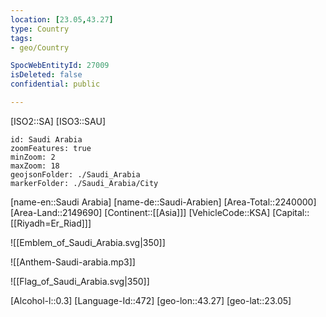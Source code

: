 ```yaml
---
location: [23.05,43.27]
type: Country
tags:
- geo/Country

SpocWebEntityId: 27009
isDeleted: false
confidential: public

---
```

[ISO2::SA]
[ISO3::SAU]
```leaflet
id: Saudi Arabia
zoomFeatures: true 
minZoom: 2 
maxZoom: 18
geojsonFolder: ./Saudi_Arabia
markerFolder: ./Saudi_Arabia/City
```

[name-en::Saudi Arabia]
[name-de::Saudi-Arabien]
[Area-Total::2240000]
[Area-Land::2149690]
[Continent::[[Asia]]]
[VehicleCode::KSA]
[Capital::[[Riyadh=Er_Riad]]]

![[Emblem_of_Saudi_Arabia.svg|350]]

![[Anthem-Saudi-arabia.mp3]]

![[Flag_of_Saudi_Arabia.svg|350]]

[Alcohol-l::0.3]
[Language-Id::472]
[geo-lon::43.27]
[geo-lat::23.05]

